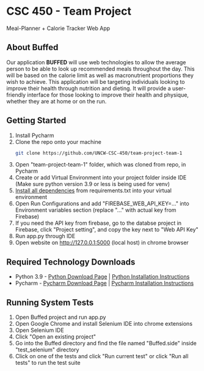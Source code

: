 # CSC 450 - Team Project
Meal-Planner + Calorie Tracker Web App

## About Buffed
Our application __**BUFFED**__ will use web technologies to allow the average person to be able to look up recommended meals throughout the day.  This will be based on the calorie limit as well as macronutrient proportions they wish to achieve. This application will be targeting individuals looking to improve their health through nutrition and dieting.  It will provide a user-friendly interface for those looking to improve their health and physique, whether they are at home or on the run.

## Getting Started

1. Install Pycharm
2. Clone the repo onto your machine
   ```sh
   git clone https://github.com/UNCW-CSC-450/team-project-team-1
   ```
3. Open "team-project-team-1" folder, which was cloned from repo, in Pycharm
4. Create or add Virtual Environment into your project folder inside IDE (Make sure python version 3.9 or less is being used for venv)
5. [Install all dependencies](https://www.jetbrains.com/help/pycharm/installing-uninstalling-and-upgrading-packages.html) from requirements.txt into your virtual environment 
6. Open Run Configurations and add "FIREBASE_WEB_API_KEY=..." into Environment variables section (replace "..." with actual key from Firebase)
7. If you need the API key from firebase, go to the databse project in Firebase, click "Project setting", and copy the key next to "Web API Key"
8. Run app.py through IDE
9. Open website on http://127.0.0.1:5000 (local host) in chrome browser

## Required Technology Downloads

* Python 3.9 - [Python Download Page](https://www.python.org/downloads/) | [Python Installation Instructions](https://phoenixnap.com/kb/how-to-install-python-3-windows)
* Pycharm - [Pycharm Download Page](https://www.jetbrains.com/pycharm/download/#section=mac) | [Pycharm Installation Instructions](https://www.jetbrains.com/help/pycharm/installation-guide.html)

## Running System Tests

1. Open Buffed project and run app.py 
2. Open Google Chrome and install Selenium IDE into chrome extensions
3. Open Selenium IDE
4. Click "Open an existing project"
5. Go into the Buffed directory and find the file named "Buffed.side" inside "test_selenium" directory
6. Click on one of the tests and click "Run current test" or click "Run all tests" to run the test suite 
